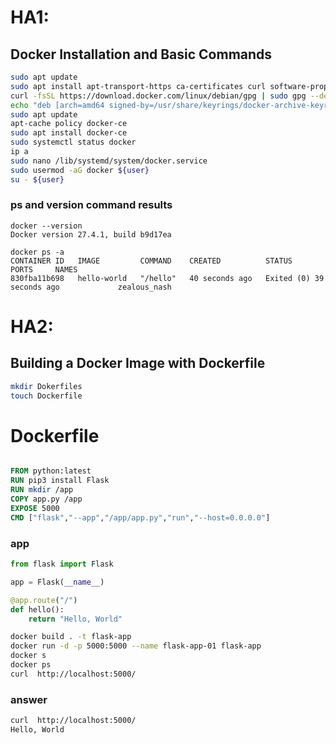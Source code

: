 # HA1:

## Docker Installation and Basic Commands 

```bash
sudo apt update
sudo apt install apt-transport-https ca-certificates curl software-properties-common
curl -fsSL https://download.docker.com/linux/debian/gpg | sudo gpg --dearmor -o /usr/share/keyrings/docker-archive-keyring.gpg
echo "deb [arch=amd64 signed-by=/usr/share/keyrings/docker-archive-keyring.gpg] https://download.docker.com/linux/debian $(lsb\_release -cs) stable" | sudo tee /etc/apt/sources.list.d/docker.list > /dev/null
sudo apt update
apt-cache policy docker-ce
sudo apt install docker-ce
sudo systemctl status docker
ip a
sudo nano /lib/systemd/system/docker.service
sudo usermod -aG docker ${user}
su - ${user}

```

### ps and version command results

```
docker --version
Docker version 27.4.1, build b9d17ea

docker ps -a
CONTAINER ID   IMAGE         COMMAND    CREATED          STATUS                      PORTS     NAMES
830fba11b698   hello-world   "/hello"   40 seconds ago   Exited (0) 39 seconds ago             zealous_nash

```

# HA2:

## Building a Docker Image with Dockerfile

```bash
mkdir Dokerfiles
touch Dockerfile
```
# Dockerfile

```Dockerfile

FROM python:latest
RUN pip3 install Flask
RUN mkdir /app
COPY app.py /app
EXPOSE 5000
CMD ["flask","--app","/app/app.py","run","--host=0.0.0.0"]
```

### app

```python
from flask import Flask

app = Flask(__name__)

@app.route("/")
def hello():
    return "Hello, World"

```

```bash
docker build . -t flask-app
docker run -d -p 5000:5000 --name flask-app-01 flask-app
docker s
docker ps
curl  http://localhost:5000/
```

### answer

```bash
curl  http://localhost:5000/
Hello, World
```
